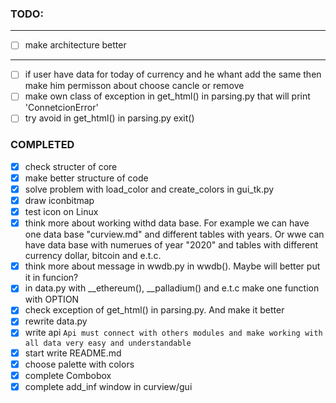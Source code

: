 ### TODO:
-------------------------------
- [ ] make architecture better
-------------------------------
- [ ] if user have data for today of currency and he whant add the same then make him permisson
      about choose cancle or remove
- [ ] make own class of exception in get\_html() in parsing.py that will print 'ConnetcionError'
- [ ] try avoid in get\_html() in parsing.py exit()

### COMPLETED
- [x] check structer of core
- [x] make better structure of code
- [x] solve problem with load\_color and create\_colors in gui\_tk.py
- [x] draw iconbitmap
- [x] test icon on Linux
- [x] think more about working withd data base. For example we can have one data base "curview.md"
  and different tables with years. Or wwe can have data base with numerues of year "2020"
  and tables with different currency dollar, bitcoin and e.t.c.
- [x] think more about message in wwdb.py in wwdb(). Maybe will better put it in funcion?
- [x] in data.py with __ethereum(), __palladium() and e.t.c make one function with OPTION
- [x] check exception of get_html() in parsing.py. And make it better
- [x] rewrite data.py
- [x] write api ```Api must connect with others modules and make working with all data very easy and understandable```
- [x] start write README.md
- [x] choose palette with colors
- [x] complete Combobox
- [x] complete add_inf window in curview/gui
